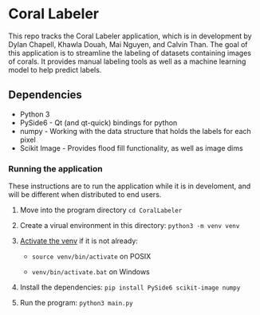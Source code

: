 # Coral Labeler
This repo tracks the Coral Labeler application, which is in development by Dylan Chapell, Khawla Douah, Mai Nguyen, and Calvin Than. The goal of this application is to streamline the labeling of datasets containing images of corals. It provides manual labeling tools as well as a machine learning model to help predict labels.

## Dependencies
- Python 3
- PySide6 - Qt (and qt-quick) bindings for python
- numpy - Working with the data structure that holds the labels for each pixel
- Scikit Image - Provides flood fill functionality, as well as image dims

### Running the application
These instructions are to run the application while it is in develoment, and will be different when distributed to end users.

1. Move into the program directory `cd CoralLabeler`

2. Create a virual environment in this directory: `python3 -m venv venv`

3. [Activate the venv](https://docs.python.org/3/library/venv.html#how-venvs-work) if it is not already: 

    - `source venv/bin/activate` on POSIX

    - `venv/bin/activate.bat` on Windows

4. Install the dependencies: `pip install PySide6 scikit-image numpy`

5. Run the program: `python3 main.py`

